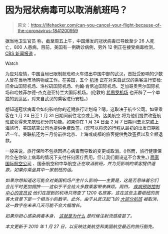 # 因为冠状病毒可以取消航班吗？

> 原文：<https://lifehacker.com/can-you-cancel-your-flight-because-of-the-coronavirus-1841200959>

据当地卫生官员 称，截至周五上午，中国爆发的冠状病毒已导致至少 26 人死亡，800 人患病。目前，美国有一例确诊病例，另外 12 例正在接受病毒检测， [CBS 新闻报道](https://www.cbsnews.com/live-updates/china-coronavirus-outbreak-chinese-lock-down-cities-wuhan-bid-to-contain-virus-today-2020-01-24/) 。

Watch

为应对疫情，中国当局已限制航班和火车进出中国中部的武汉，首批受影响的少数人曾在当地市场购物或工作。在美国，五个 [机场](https://www.npr.org/sections/health-shots/2020/01/23/798919318/can-airport-screening-help-stop-the-spread-of-wuhan-coronavirus) 正在对来自武汉的乘客进行安检:旧金山国际机场、洛杉矶国际机场、约翰·肯尼迪国际机场、芝加哥奥黑尔国际机场和哈兹菲尔德-杰克逊亚特兰大国际机场。(伦敦的 [希思罗机场](https://www.theguardian.com/science/2020/jan/22/coronavirus-heathrow-to-create-separate-arrival-area) 也开辟了一个单独的到达区，对来自武汉的乘客进行安检。)

想知道冠状病毒会如何影响你的近期旅行计划吗？嗯，这取决于航空公司。如果乘客在 1 月 24 日至 1 月 31 日期间前往北京或上海，达美航空 将为他们提供改签航班或获得未来航班积分的功能。如果你在 1 月 24 日至 2 月 7 日期间去北京或上海旅行，美国航空公司也提供免费改签。(您可以将您的行程从最初的出发日期推迟一年。美联航还为三月份前往北京、上海或成都的旅客提供免改签费以及全额退款。

一般来说，旅行保险不包括因担心病毒而导致的变更或取消。()然而，旅行健康保险会在你染上病毒的情况下支付任何医疗费用，但让我们假设这不会发生。) [两家国际航空公司](https://fortune.com/2020/01/23/wuhan-coronavirus-china-airports-airlines-global/) 、国泰航空和中华航空*正在取消航班，并为受影响的乘客提供退款，如果你乘坐其中一家航班的话。*

*如果你想知道这可能会对美国机场产生什么影响——主要是，这是否意味着它们会比平时更加拥挤——这似乎不会给大多数乘客带来麻烦。周四， [疾病预防控制中心的官员说](https://www.washingtonpost.com/local/trafficandcommuting/travel-ban-halts-flights-between-wuhan-and-us-as-airports-prepare-to-screen-passengers-for-coronavirus/2020/01/23/00c1f1aa-3e22-11ea-baca-eb7ace0a3455_story.html) 他们在提到的机场只筛查了 1200 名旅客，这在这些主要枢纽的旅客大背景下是一个相当小的数字。此外，由于从武汉起飞的 [大部分航班](https://www.washingtonpost.com/local/trafficandcommuting/travel-ban-halts-flights-between-wuhan-and-us-as-airports-prepare-to-screen-passengers-for-coronavirus/2020/01/23/00c1f1aa-3e22-11ea-baca-eb7ace0a3455_story.html) 被取消，这一数字在未来几天可能不会大幅增长。*

*如果你担心感染病毒本身， [这就是为什么](https://vitals.lifehacker.com/if-youre-worried-about-coronavirus-get-your-flu-shot-1841201798) 是时候注射流感疫苗了。*

*本文更新于 2010 年 1 月 27 日，以反映达美航空和美国航空最近的旅行豁免。*